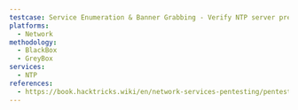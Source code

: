 ```yaml
---
testcase: Service Enumeration & Banner Grabbing - Verify NTP server presence and version by querying with ntpq -c rv <IP> or ntpq -c readvar <IP>
platforms: 
  - Network
methodology: 
  - BlackBox
  - GreyBox
services:
  - NTP
references:
  - https://book.hacktricks.wiki/en/network-services-pentesting/pentesting-ntp.html
---
```


